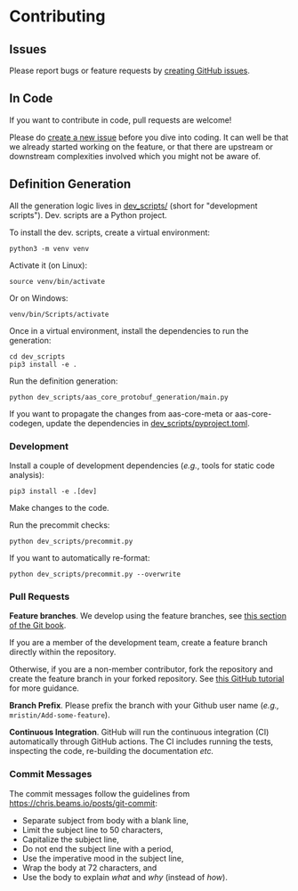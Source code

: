 # Contributing

## Issues

Please report bugs or feature requests by [creating GitHub issues].

[creating GitHub issues]: https://github.com/aas-core-works/aas-core-protobuf/issues

## In Code

If you want to contribute in code, pull requests are welcome!

Please do [create a new issue] before you dive into coding.
It can well be that we already started working on the feature, or that there are upstream or downstream complexities involved which you might not be aware of.

[create a new issue]: https://github.com/aas-core-works/aas-core-protobuf/issues

## Definition Generation

All the generation logic lives in [dev_scripts/](dev_scripts/) (short for "development scripts").
Dev. scripts are a Python project.

To install the dev. scripts, create a virtual environment:

```
python3 -m venv venv
```

Activate it (on Linux):

```
source venv/bin/activate
```

Or on Windows:

```
venv/bin/Scripts/activate
```

Once in a virtual environment, install the dependencies to run the generation:

```
cd dev_scripts
pip3 install -e .
```

Run the definition generation:

```
python dev_scripts/aas_core_protobuf_generation/main.py
```

If you want to propagate the changes from aas-core-meta or aas-core-codegen, update the dependencies in [dev_scripts/pyproject.toml](dev_scripts/pyproject.toml).

### Development

Install a couple of development dependencies (*e.g.*, tools for static code analysis):

```
pip3 install -e .[dev]
```

Make changes to the code.

Run the precommit checks:

```
python dev_scripts/precommit.py
```

If you want to automatically re-format:

```
python dev_scripts/precommit.py --overwrite
```

### Pull Requests

**Feature branches**.
We develop using the feature branches, see [this section of the Git book].

[this section of the Git book]: https://git-scm.com/book/en/v2/Git-Branching-Branching-Workflows

If you are a member of the development team, create a feature branch directly within the repository.

Otherwise, if you are a non-member contributor, fork the repository and create the feature branch in your forked repository.
See [this GitHub tutorial] for more guidance.

[this GitHub tutorial]: https://help.github.com/en/github/collaborating-with-issues-and-pull-requests/creating-a-pull-request-from-a-fork

**Branch Prefix**.
Please prefix the branch with your Github user name (*e.g.,* ``mristin/Add-some-feature``).

**Continuous Integration**. 
GitHub will run the continuous integration (CI) automatically through GitHub actions.
The CI includes running the tests, inspecting the code, re-building the documentation *etc.*

### Commit Messages

The commit messages follow the guidelines from https://chris.beams.io/posts/git-commit:

* Separate subject from body with a blank line,
* Limit the subject line to 50 characters,
* Capitalize the subject line,
* Do not end the subject line with a period,
* Use the imperative mood in the subject line,
* Wrap the body at 72 characters, and
* Use the body to explain *what* and *why* (instead of *how*).
